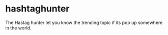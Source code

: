 # hashtaghunter
The Hastag hunter let you know the trending topic if its pop up somewhere in the world.
